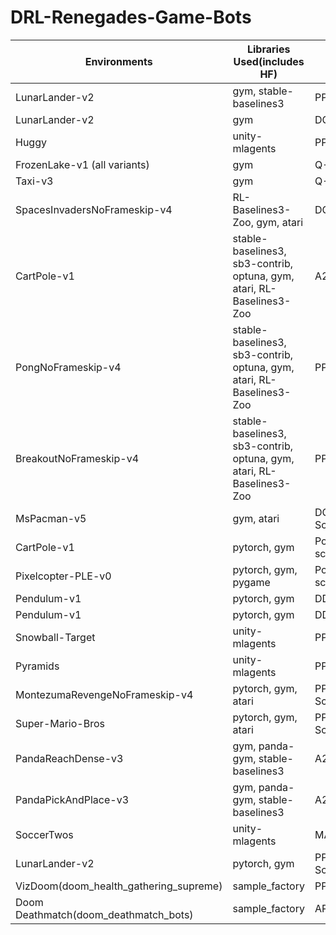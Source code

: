 # DRL-Renegades-Game-Bots

| **Environments**                       | **Libraries Used(includes HF)**                                       | **Algos**                    | **Kaggle Notebooks** |
|----------------------------------------|-----------------------------------------------------------------------|------------------------------|----------------------|
| LunarLander-v2                         | gym, stable-baselines3                                                | PPO                          | [Link](https://www.kaggle.com/code/syedjarullahhisham/drl-huggingface-unit-1-lunarlander)                     |
| LunarLander-v2                         | gym                                                                   | DQN(Scratch)                 | [Link](https://www.kaggle.com/code/syedjarullahhisham/drl-huggingface-unit-1-lunarlander)                     |
| Huggy                                  | unity-mlagents                                                        | PPO                          |                      |
| FrozenLake-v1 (all variants)           | gym                                                                   | Q-Learn (Scratch)            |                      |
| Taxi-v3                                | gym                                                                   | Q-Learn (Scratch)            |                      |
| SpacesInvadersNoFrameskip-v4           | RL-Baselines3-Zoo, gym, atari                                         | DQN(CNNPolicy)               |                      |
| CartPole-v1                            | stable-baselines3, sb3-contrib, optuna, gym, atari, RL-Baselines3-Zoo | A2C(MlpPolicy)               |                      |
| PongNoFrameskip-v4                     | stable-baselines3, sb3-contrib, optuna, gym, atari, RL-Baselines3-Zoo | PPO(CNNPolicy)               |                      |
| BreakoutNoFrameskip-v4                 | stable-baselines3, sb3-contrib, optuna, gym, atari, RL-Baselines3-Zoo | PPO(CNNPolicy)               |                      |
| MsPacman-v5                            | gym, atari                                                            | DQN(CNNPolicy) - Scratch     |                      |
| CartPole-v1                            | pytorch, gym                                                          | Policy Gradient-scratch      |                      |
| Pixelcopter-PLE-v0                     | pytorch, gym, pygame                                                  | Policy Gradient-scratch      |                      |
| Pendulum-v1                            | pytorch, gym                                                          | DDPG-Scratch                 |                      |
| Pendulum-v1                            | pytorch, gym                                                          | DDPGfD - Scratch             |                      |
| Snowball-Target                        | unity-mlagents                                                        | PPO                          |                      |
| Pyramids                               | unity-mlagents                                                        | PPO + RND                    |                      |
| MontezumaRevengeNoFrameskip-v4         | pytorch, gym, atari                                                   | PPO + RND(CNN) - Scratch     |                      |
| Super-Mario-Bros                       | pytorch, gym, atari                                                   | PPO + RND(CNN) - Scratch     |                      |
| PandaReachDense-v3                     | gym, panda-gym, stable-baselines3                                     | A2C(MultiInputPolicy)        |                      |
| PandaPickAndPlace-v3                   | gym, panda-gym, stable-baselines3                                     | A2C(MultiInputPolicy)        |                      |
| SoccerTwos                             | unity-mlagents                                                        | MA-POCA                      |                      |
| LunarLander-v2                         | pytorch, gym                                                          | PPO (All Variations Scratch) |                      |
| VizDoom(doom_health_gathering_supreme) | sample_factory                                                        | PPO                          |                      |
| Doom Deathmatch(doom_deathmatch_bots)  | sample_factory                                                        | APPO                         |                      |
